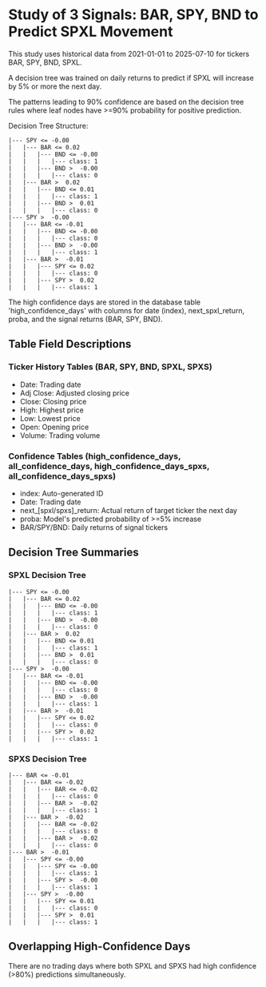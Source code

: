
# Study of 3 Signals: BAR, SPY, BND to Predict SPXL Movement

This study uses historical data from 2021-01-01 to 2025-07-10 for tickers BAR, SPY, BND, SPXL.

A decision tree was trained on daily returns to predict if SPXL will increase by 5% or more the next day.

The patterns leading to 90% confidence are based on the decision tree rules where leaf nodes have >=90% probability for positive prediction.

Decision Tree Structure:

```
|--- SPY <= -0.00
|   |--- BAR <= 0.02
|   |   |--- BND <= -0.00
|   |   |   |--- class: 1
|   |   |--- BND >  -0.00
|   |   |   |--- class: 0
|   |--- BAR >  0.02
|   |   |--- BND <= 0.01
|   |   |   |--- class: 1
|   |   |--- BND >  0.01
|   |   |   |--- class: 0
|--- SPY >  -0.00
|   |--- BAR <= -0.01
|   |   |--- BND <= -0.00
|   |   |   |--- class: 0
|   |   |--- BND >  -0.00
|   |   |   |--- class: 1
|   |--- BAR >  -0.01
|   |   |--- SPY <= 0.02
|   |   |   |--- class: 0
|   |   |--- SPY >  0.02
|   |   |   |--- class: 1

```

The high confidence days are stored in the database table 'high_confidence_days' with columns for date (index), next_spxl_return, proba, and the signal returns (BAR, SPY, BND).

## Table Field Descriptions

### Ticker History Tables (BAR, SPY, BND, SPXL, SPXS)
- Date: Trading date
- Adj Close: Adjusted closing price
- Close: Closing price
- High: Highest price
- Low: Lowest price
- Open: Opening price
- Volume: Trading volume

### Confidence Tables (high_confidence_days, all_confidence_days, high_confidence_days_spxs, all_confidence_days_spxs)
- index: Auto-generated ID
- Date: Trading date
- next_[spxl/spxs]_return: Actual return of target ticker the next day
- proba: Model's predicted probability of >=5% increase
- BAR/SPY/BND: Daily returns of signal tickers

## Decision Tree Summaries

### SPXL Decision Tree
```
|--- SPY <= -0.00
|   |--- BAR <= 0.02
|   |   |--- BND <= -0.00
|   |   |   |--- class: 1
|   |   |--- BND >  -0.00
|   |   |   |--- class: 0
|   |--- BAR >  0.02
|   |   |--- BND <= 0.01
|   |   |   |--- class: 1
|   |   |--- BND >  0.01
|   |   |   |--- class: 0
|--- SPY >  -0.00
|   |--- BAR <= -0.01
|   |   |--- BND <= -0.00
|   |   |   |--- class: 0
|   |   |--- BND >  -0.00
|   |   |   |--- class: 1
|   |--- BAR >  -0.01
|   |   |--- SPY <= 0.02
|   |   |   |--- class: 0
|   |   |--- SPY >  0.02
|   |   |   |--- class: 1
```

### SPXS Decision Tree
```
|--- BAR <= -0.01
|   |--- BAR <= -0.02
|   |   |--- BAR <= -0.02
|   |   |   |--- class: 0
|   |   |--- BAR >  -0.02
|   |   |   |--- class: 1
|   |--- BAR >  -0.02
|   |   |--- BAR <= -0.02
|   |   |   |--- class: 0
|   |   |--- BAR >  -0.02
|   |   |   |--- class: 0
|--- BAR >  -0.01
|   |--- SPY <= -0.00
|   |   |--- SPY <= -0.00
|   |   |   |--- class: 1
|   |   |--- SPY >  -0.00
|   |   |   |--- class: 1
|   |--- SPY >  -0.00
|   |   |--- SPY <= 0.01
|   |   |   |--- class: 0
|   |   |--- SPY >  0.01
|   |   |   |--- class: 1
```

## Overlapping High-Confidence Days
There are no trading days where both SPXL and SPXS had high confidence (>80%) predictions simultaneously.
